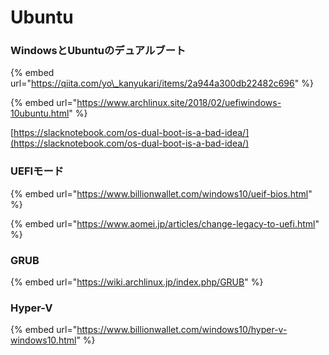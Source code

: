 # Ubuntu



### WindowsとUbuntuのデュアルブート

{% embed url="https://qiita.com/yo\_kanyukari/items/2a944a300db22482c696" %}

{% embed url="https://www.archlinux.site/2018/02/uefiwindows-10ubuntu.html" %}

[https://slacknotebook.com/os-dual-boot-is-a-bad-idea/](https://slacknotebook.com/os-dual-boot-is-a-bad-idea/)







### UEFIモード

{% embed url="https://www.billionwallet.com/windows10/ueif-bios.html" %}

{% embed url="https://www.aomei.jp/articles/change-legacy-to-uefi.html" %}



### GRUB

{% embed url="https://wiki.archlinux.jp/index.php/GRUB" %}



### Hyper-V

{% embed url="https://www.billionwallet.com/windows10/hyper-v-windows10.html" %}






